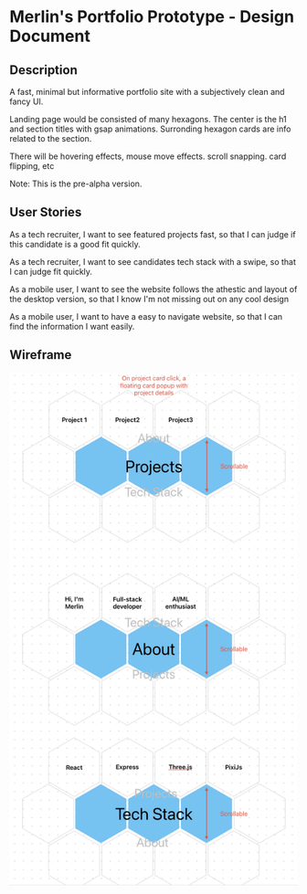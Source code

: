 # Merlin's Portfolio Prototype - Design Document

## Description

A fast, minimal but informative portfolio site with a subjectively clean and fancy UI.

Landing page would be consisted of many hexagons. The center
is the h1 and section titles with gsap animations. Surronding hexagon cards are info related to the section.

There will be hovering effects, mouse move effects. scroll snapping. card flipping, etc

Note: This is the pre-alpha version.

## User Stories

As a tech recruiter, I want to see featured projects fast, so that I can judge if this candidate is a good fit quickly.

As a tech recruiter, I want to see candidates tech stack with a swipe, so that I can judge fit quickly.

As a mobile user, I want to see the website follows the athestic and layout of the desktop version, so that I know I'm not missing out on any cool design

As a mobile user, I want to have a easy to navigate website, so that I can find the information I want easily.

## Wireframe

![Screenshot of the project wireframe](wireframe.png "project wireframe")
